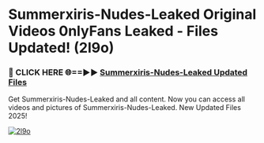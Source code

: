 # Summerxiris-Nudes-Leaked Original Videos 0nlyFans Leaked - Files Updated! (2l9o)

<h3>🔴 CLICK HERE 🌐==►► <a href="https://tinyurl.com/4mcuefdz" rel="nofollow">Summerxiris-Nudes-Leaked Updated Files</a></h3>

Get Summerxiris-Nudes-Leaked and all content. Now you can access all videos and pictures of Summerxiris-Nudes-Leaked. New Updated Files 2025!

[![2l9o](https://i.imgur.com/StAQSOY.gif)](https://tinyurl.com/4mcuefdz)
